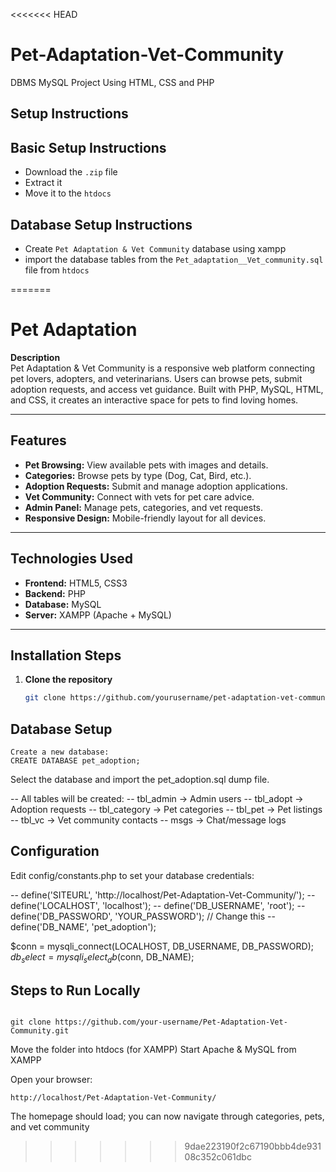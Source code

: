 <<<<<<< HEAD
# Pet-Adaptation-Vet-Community
DBMS MySQL Project Using HTML, CSS and PHP 

Setup Instructions
---

Basic Setup Instructions
--

- Download the <code>.zip</code> file
- Extract it
- Move it to the <code>htdocs</code>

Database Setup Instructions
--
- Create <code>Pet Adaptation & Vet Community</code> database using xampp
- import the database tables from the <code>Pet_adaptation__Vet_community.sql</code> file from <code>htdocs</code>


=======
# Pet Adaptation

**Description**  
Pet Adaptation & Vet Community is a responsive web platform connecting pet lovers, adopters, and veterinarians. Users can browse pets, submit adoption requests, and access vet guidance. Built with PHP, MySQL, HTML, and CSS, it creates an interactive space for pets to find loving homes.

---

## Features

- **Pet Browsing:** View available pets with images and details.  
- **Categories:** Browse pets by type (Dog, Cat, Bird, etc.).  
- **Adoption Requests:** Submit and manage adoption applications.  
- **Vet Community:** Connect with vets for pet care advice.  
- **Admin Panel:** Manage pets, categories, and vet requests.  
- **Responsive Design:** Mobile-friendly layout for all devices.  

---

## Technologies Used

- **Frontend:** HTML5, CSS3  
- **Backend:** PHP  
- **Database:** MySQL  
- **Server:** XAMPP (Apache + MySQL)  

---

## Installation Steps

1. **Clone the repository**  
   ```bash
   git clone https://github.com/yourusername/pet-adaptation-vet-community.git

## Database Setup

``` Open phpMyAdmin
Create a new database:
CREATE DATABASE pet_adoption;
```
Select the database and import the pet_adoption.sql dump file.

-- All tables will be created:
-- tbl_admin → Admin users
-- tbl_adopt → Adoption requests
-- tbl_category → Pet categories
-- tbl_pet → Pet listings
-- tbl_vc → Vet community contacts
-- msgs → Chat/message logs

## Configuration

Edit config/constants.php to set your database credentials:

-- define('SITEURL', 'http://localhost/Pet-Adaptation-Vet-Community/');
-- define('LOCALHOST', 'localhost');
-- define('DB_USERNAME', 'root');
-- define('DB_PASSWORD', 'YOUR_PASSWORD'); // Change this
-- define('DB_NAME', 'pet_adoption');

$conn = mysqli_connect(LOCALHOST, DB_USERNAME, DB_PASSWORD);
$db_select = mysqli_select_db($conn, DB_NAME);


## Steps to Run Locally

```Clone the repository:

git clone https://github.com/your-username/Pet-Adaptation-Vet-Community.git
```

Move the folder into htdocs (for XAMPP)
Start Apache & MySQL from XAMPP

Open your browser:
```
http://localhost/Pet-Adaptation-Vet-Community/
```
The homepage should load; you can now navigate through categories, pets, and vet community
>>>>>>> 9dae223190f2c67190bbb4de93108c352c061dbc
